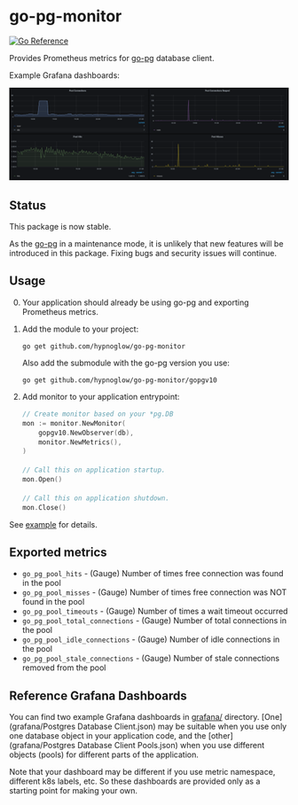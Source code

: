 # go-pg-monitor

[![Go Reference](https://pkg.go.dev/badge/github.com/hypnoglow/go-pg-monitor.svg)](https://pkg.go.dev/github.com/hypnoglow/go-pg-monitor)

Provides Prometheus metrics for [go-pg](https://github.com/go-pg/pg) database client.

Example Grafana dashboards:

![grafana](.github/images/grafana.png)

## Status

This package is now stable.

As the [go-pg](https://github.com/go-pg/pg) in a maintenance mode, it is unlikely
that new features will be introduced in this package. Fixing bugs and security issues
will continue.

## Usage

0. Your application should already be using go-pg and exporting Prometheus metrics.

1. Add the module to your project:

    ```shell
    go get github.com/hypnoglow/go-pg-monitor
    ```
   
   Also add the submodule with the go-pg version you use:

    ```shell
    go get github.com/hypnoglow/go-pg-monitor/gopgv10
    ```

2. Add monitor to your application entrypoint:

    ```go
    // Create monitor based on your *pg.DB
    mon := monitor.NewMonitor(
		gopgv10.NewObserver(db),
		monitor.NewMetrics(),
	)
   
    // Call this on application startup. 
    mon.Open()
	
    // Call this on application shutdown.
    mon.Close()
    ```

See [example](example/main.go) for details.

## Exported metrics

- `go_pg_pool_hits` - (Gauge) Number of times free connection was found in the pool
- `go_pg_pool_misses` - (Gauge) Number of times free connection was NOT found in the pool
- `go_pg_pool_timeouts` - (Gauge) Number of times a wait timeout occurred
- `go_pg_pool_total_connections` - (Gauge) Number of total connections in the pool
- `go_pg_pool_idle_connections` - (Gauge) Number of idle connections in the pool
- `go_pg_pool_stale_connections` - (Gauge) Number of stale connections removed from the pool

## Reference Grafana Dashboards

You can find two example Grafana dashboards in [grafana/](grafana/) directory. 
[One](grafana/Postgres Database Client.json) may be suitable when you use only one database object
in your application code, and the [other](grafana/Postgres Database Client Pools.json) when
you use different objects (pools) for different parts of the application.

Note that your dashboard may be different if you use metric namespace, different k8s labels, etc.
So these dashboards are provided only as a starting point for making your own.
